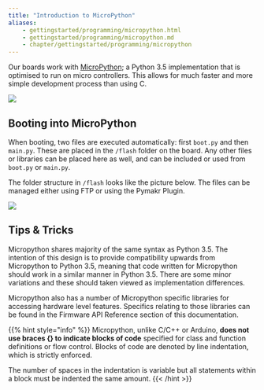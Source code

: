 ```yaml
---
title: "Introduction to MicroPython"
aliases:
    - gettingstarted/programming/micropython.html
    - gettingstarted/programming/micropython.md
    - chapter/gettingstarted/programming/micropython
---
```

Our boards work with [MicroPython](https://micropython.org/); a Python 3.5 implementation that is optimised to run on micro controllers. This allows for much faster and more simple development process than using C.

![](/gitbook/assets/micropython%20%281%29.jpg)

## Booting into MicroPython

When booting, two files are executed automatically: first `boot.py` and then `main.py`. These are placed in the `/flash` folder on the board. Any other files or libraries can be placed here as well, and can be included or used from `boot.py` or `main.py`.

The folder structure in `/flash` looks like the picture below. The files can be managed either using FTP or using the Pymakr Plugin.

![](/gitbook/assets/mp-filestructure%20%281%29.png)

## Tips & Tricks

Micropython shares majority of the same syntax as Python 3.5. The intention of this design is to provide compatibility upwards from Micropython to Python 3.5, meaning that code written for Micropython should work in a similar manner in Python 3.5. There are some minor variations and these should taken viewed as implementation differences.

Micropython also has a number of Micropython specific libraries for accessing hardware level features. Specifics relating to those libraries can be found in the Firmware API Reference section of this documentation.

{{% hint style="info" %}}
Micropython, unlike C/C++ or Arduino, **does not use braces {} to indicate blocks of code** specified for class and function definitions or flow control. Blocks of code are denoted by line indentation, which is strictly enforced.

The number of spaces in the indentation is variable but all statements within a block must be indented the same amount.
{{< /hint >}}

